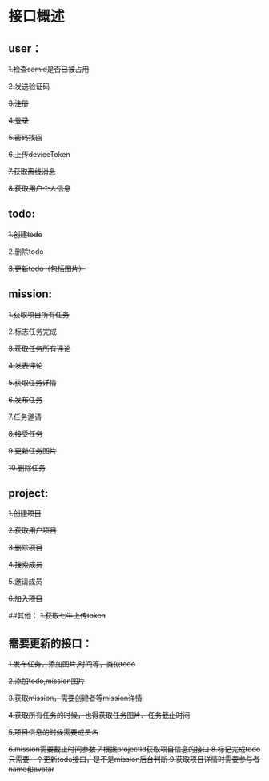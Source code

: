 # 接口概述


## user：

<del>1.检查samid是否已被占用

<del>2.发送验证码

<del>3.注册

<del>4.登录

<del>5.密码找回

<del>6.上传deviceToken

<del>7.获取离线消息

<del>8.获取用户个人信息

## todo:
<del>1.创建todo

<del>2.删除todo

<del>3.更新todo（包括图片）

## mission:

<del>1.获取项目所有任务

<del>2.标志任务完成

<del>3.获取任务所有评论

<del>4.发表评论

<del>5.获取任务详情

<del>6.发布任务

<del>7.任务邀请

<del>8.接受任务

<del>9.更新任务图片

<del>10.删除任务

## project:

<del>1.创建项目

<del>2.获取用户项目

<del>3.删除项目

<del>4.搜索成员

<del>5.邀请成员

<del>6.加入项目

##其他：
<del>1.获取七牛上传token


## 需要更新的接口：

<del>1.发布任务，添加图片,时间等，类似todo

<del>2.添加todo,mission图片

<del>3.获取mission，需要创建者等mission详情

<del>4.获取所有任务的时候，也得获取任务图片、任务截止时间

<del>5.项目信息的时候需要成员名

<del>6.mission需要截止时间参数
7.根据projectId获取项目信息的接口
8.标记完成todo只需要一个更新todo接口，是不是mission后台判断
9.获取项目详情时需要参与者name和avatar
